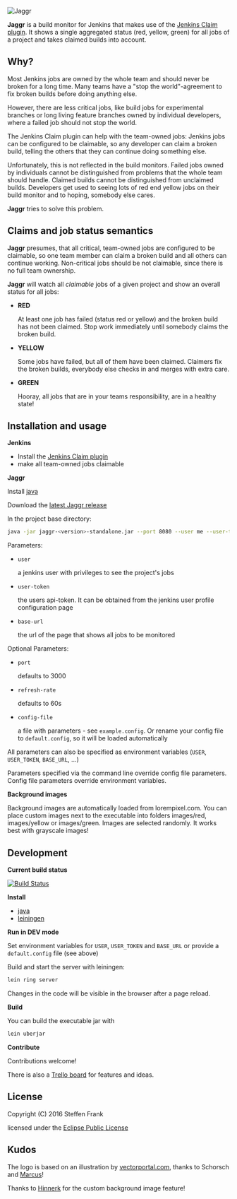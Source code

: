 ![Jaggr](resources/public/img/jaggr-logo-and-text.png?raw=true)

**Jaggr** is a build monitor for Jenkins that makes use of the [Jenkins Claim plugin](https://wiki.jenkins-ci.org/display/JENKINS/Claim+plugin).
It shows a single aggregated status (red, yellow, green) for all jobs of a project
and takes claimed builds into account.

## Why?

Most Jenkins jobs are owned by the whole team and should never be broken for a long time. Many teams have a "stop the
world"-agreement to fix broken builds before doing anything else.

However, there are less critical jobs, like build jobs for experimental branches or long living feature branches owned
by individual developers, where a failed job should not stop the world.

The Jenkins Claim plugin can help with the team-owned jobs: Jenkins jobs can be configured to be claimable,
so any developer can claim a broken build, telling the others that they can continue doing something else.

Unfortunately, this is not reflected in the build monitors. Failed jobs owned by individuals cannot be distinguished
from problems that the whole team should handle. Claimed builds cannot be distinguished from unclaimed builds.
Developers get used to seeing lots of red end yellow jobs on their build monitor and to hoping, somebody else cares.

**Jaggr** tries to solve this problem.

## Claims and job status semantics

**Jaggr** presumes, that all critical, team-owned jobs are configured to be claimable, so one team member can claim a broken
build and all others can continue working. Non-critical jobs should be not claimable, since there is no
full team ownership.

**Jaggr** will watch all _claimable_ jobs of a given project and show an overall status for all jobs:

* **RED**

    At least one job has failed (status red or yellow) and the broken build has not been claimed. Stop work immediately
    until somebody claims the broken build.

* **YELLOW**

    Some jobs have failed, but all of them have been claimed. Claimers fix the broken builds, everybody else checks in
    and merges with extra care.

* **GREEN**

    Hooray, all jobs that are in your teams responsibility, are in a healthy state!

## Installation and usage

**Jenkins**

* Install the [Jenkins Claim plugin](https://wiki.jenkins-ci.org/display/JENKINS/Claim+plugin)
* make all team-owned jobs claimable

**Jaggr**

Install [java](http://www.oracle.com/technetwork/java/javase/downloads/jdk8-downloads-2133151.html)

Download the [latest Jaggr release](https://github.com/puffedo/jaggr/releases)

In the project base directory:

```sh
java -jar jaggr-<version>-standalone.jar --port 8080 --user me --user-token asdfghjkl --base-url http://my-ci/jenkins/view/tv/
```

Parameters:

* `user`

    a jenkins user with privileges to see the project's jobs

* `user-token`

    the users api-token. It  can be obtained from the jenkins user profile configuration page

* `base-url`

    the url of the page that shows all jobs to be monitored

Optional Parameters:

* `port`

    defaults to 3000

* `refresh-rate`

    defaults to 60s

* `config-file`

    a file with parameters - see `example.config`. Or rename your config file to `default.config`, so it will be loaded
    automatically

All parameters can also be specified as environment variables (`USER`, `USER_TOKEN`, `BASE_URL`, ...)

Parameters specified via the command line override config file parameters. Config file parameters override environment
variables.

**Background images**

Background images are automatically loaded from lorempixel.com. You can place custom images next to the executable into
folders images/red, images/yellow or images/green. Images are selected randomly. It works best with grayscale images!

## Development

**Current build status**

[![Build Status](https://travis-ci.org/puffedo/jaggr.svg?branch=master)](https://travis-ci.org/puffedo/jaggr)

**Install**

* [java](http://www.oracle.com/technetwork/java/javase/downloads/jdk8-downloads-2133151.html)
* [leiningen](http://leiningen.org/#install)

**Run in DEV mode**

Set environment variables for `USER`, `USER_TOKEN` and `BASE_URL` or provide a `default.config` file (see above)

Build and start the server with leiningen:

```sh
lein ring server
```

Changes in the code will be visible in the browser after a page reload.

**Build**

You can build the executable jar with

```sh
lein uberjar
```

**Contribute**

Contributions welcome!

There is also a [Trello board](https://trello.com/b/uzKqvnY8/Jaggr) for features and ideas.


## License

Copyright (C) 2016 Steffen Frank

licensed under the [Eclipse Public License](http://www.eclipse.org/legal/epl-v10.html)

## Kudos

The logo is based on an illustration by [vectorportal.com](http://www.vectorportal.com/subcategory/167/MICK-JAGGER-VECTOR-ILLUSTRATION.eps/ifile/10647/detailtest.asp), thanks to Schorsch and [Marcus](https://github.com/molk)!

Thanks to [Hinnerk](https://github.com/hinnerkoetting) for the custom background image feature!
